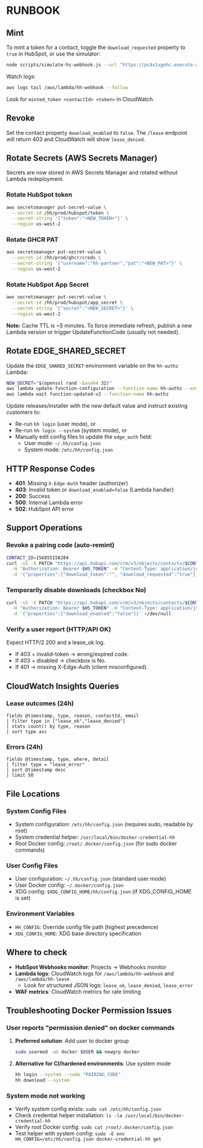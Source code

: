 # RUNBOOK

## Mint

To mint a token for a contact, toggle the `download_requested` property to `true` in HubSpot, or use the simulator:

```bash
node scripts/simulate-hs-webhook.js --url "https://pc4x1xgehc.execute-api.us-west-2.amazonaws.com/webhook" --secret "<HS_APP_SECRET>" --contact <CONTACT_ID>
```

Watch logs:
```bash
aws logs tail /aws/lambda/hh-webhook --follow
```

Look for `minted_token <contactId> <token>` in CloudWatch.

## Revoke

Set the contact property `download_enabled` to `false`. The `/lease` endpoint will return 403 and CloudWatch will show `lease_denied`.

## Rotate Secrets (AWS Secrets Manager)

Secrets are now stored in AWS Secrets Manager and rotated without Lambda redeployment.

### Rotate HubSpot token

```bash
aws secretsmanager put-secret-value \
  --secret-id /hh/prod/hubspot/token \
  --secret-string '{"token":"<NEW_TOKEN>"}' \
  --region us-west-2
```

### Rotate GHCR PAT

```bash
aws secretsmanager put-secret-value \
  --secret-id /hh/prod/ghcr/creds \
  --secret-string '{"username":"hh-partner","pat":"<NEW_PAT>"}' \
  --region us-west-2
```

### Rotate HubSpot App Secret

```bash
aws secretsmanager put-secret-value \
  --secret-id /hh/prod/hubspot/app_secret \
  --secret-string '{"secret":"<NEW_SECRET>"}' \
  --region us-west-2
```

**Note:** Cache TTL is ~5 minutes. To force immediate refresh, publish a new Lambda version or trigger UpdateFunctionCode (usually not needed).

## Rotate EDGE_SHARED_SECRET

Update the `EDGE_SHARED_SECRET` environment variable on the `hh-authz` Lambda:

```bash
NEW_SECRET="$(openssl rand -base64 32)"
aws lambda update-function-configuration --function-name hh-authz --environment Variables={EDGE_SHARED_SECRET=$NEW_SECRET}
aws lambda wait function-updated-v2 --function-name hh-authz
```

Update releases/installer with the new default value and instruct existing customers to:
- Re-run `hh login` (user mode), or
- Re-run `hh login --system` (system mode), or
- Manually edit config files to update the `edge_auth` field:
  - User mode: `~/.hh/config.json`
  - System mode: `/etc/hh/config.json`

## HTTP Response Codes

- **401**: Missing `X-Edge-Auth` header (authorizer)
- **403**: Invalid token or `download_enabled=false` (Lambda handler)
- **200**: Success
- **500**: Internal Lambda error
- **502**: HubSpot API error

## Support Operations

### Revoke a pairing code (auto-remint)

```bash
CONTACT_ID=156855158284
curl -sS -X PATCH "https://api.hubapi.com/crm/v3/objects/contacts/$CONTACT_ID" \
  -H "Authorization: Bearer $HS_TOKEN" -H "Content-Type: application/json" \
  -d '{"properties":{"download_token":"", "download_requested":"true"}}' >/dev/null
```

### Temporarily disable downloads (checkbox No)

```bash
curl -sS -X PATCH "https://api.hubapi.com/crm/v3/objects/contacts/$CONTACT_ID" \
  -H "Authorization: Bearer $HS_TOKEN" -H "Content-Type: application/json" \
  -d '{"properties":{"download_enabled":"false"}}' >/dev/null
```

### Verify a user report (HTTP/API OK)

Expect HTTP/2 200 and a lease_ok log.

- If 403 + invalid-token → wrong/expired code.
- If 403 + disabled → checkbox is No.
- If 401 → missing X-Edge-Auth (client misconfigured).

## CloudWatch Insights Queries

### Lease outcomes (24h)

```
fields @timestamp, type, reason, contactId, email
| filter type in ["lease_ok","lease_denied"]
| stats count() by type, reason
| sort type asc
```

### Errors (24h)

```
fields @timestamp, type, where, detail
| filter type = "lease_error"
| sort @timestamp desc
| limit 50
```

## File Locations

### System Config Files
- System configuration: `/etc/hh/config.json` (requires sudo, readable by root)
- System credential helper: `/usr/local/bin/docker-credential-hh`
- Root Docker config: `/root/.docker/config.json` (for sudo docker commands)

### User Config Files
- User configuration: `~/.hh/config.json` (standard user mode)
- User Docker config: `~/.docker/config.json`
- XDG config: `$XDG_CONFIG_HOME/hh/config.json` (if XDG_CONFIG_HOME is set)

### Environment Variables
- `HH_CONFIG`: Override config file path (highest precedence)
- `XDG_CONFIG_HOME`: XDG base directory specification

## Where to check

- **HubSpot Webhooks monitor**: Projects → Webhooks monitor
- **Lambda logs**: CloudWatch logs for `/aws/lambda/hh-webhook` and `/aws/lambda/hh-lease`
  - Look for structured JSON logs: `lease_ok`, `lease_denied`, `lease_error`
- **WAF metrics**: CloudWatch metrics for rate limiting

## Troubleshooting Docker Permission Issues

### User reports "permission denied" on docker commands

1. **Preferred solution**: Add user to docker group
   ```bash
   sudo usermod -aG docker $USER && newgrp docker
   ```

2. **Alternative for CI/hardened environments**: Use system mode
   ```bash
   hh login --system --code "PAIRING_CODE"
   hh download --system
   ```

### System mode not working

- Verify system config exists: `sudo cat /etc/hh/config.json`
- Check credential helper installation: `ls -la /usr/local/bin/docker-credential-hh`
- Verify root Docker config: `sudo cat /root/.docker/config.json`
- Test helper with system config: `sudo -E env HH_CONFIG=/etc/hh/config.json docker-credential-hh get`